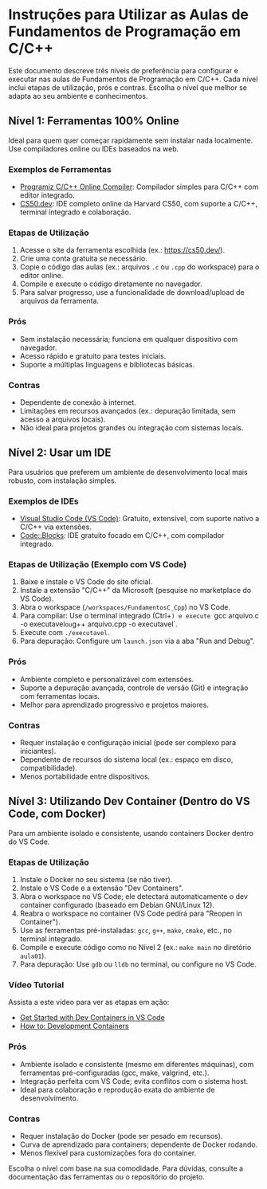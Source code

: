 # Instruções para Utilizar as Aulas de Fundamentos de Programação em C/C++

Este documento descreve três níveis de preferência para configurar e executar nas aulas de Fundamentos de Programação em C/C++. Cada nível inclui etapas de utilização, prós e contras. Escolha o nível que melhor se adapta ao seu ambiente e conhecimentos.

## Nível 1: Ferramentas 100% Online
Ideal para quem quer começar rapidamente sem instalar nada localmente. Use compiladores online ou IDEs baseados na web.

### Exemplos de Ferramentas
- [Programiz C/C++ Online Compiler](https://www.programiz.com/cpp-programming/online-compiler/): Compilador simples para C/C++ com editor integrado.
- [CS50.dev](https://cs50.dev/): IDE completo online da Harvard CS50, com suporte a C/C++, terminal integrado e colaboração.

### Etapas de Utilização
1. Acesse o site da ferramenta escolhida (ex.: https://cs50.dev/).
2. Crie uma conta gratuita se necessário.
3. Copie o código das aulas (ex.: arquivos `.c` ou `.cpp` do workspace) para o editor online.
4. Compile e execute o código diretamente no navegador.
5. Para salvar progresso, use a funcionalidade de download/upload de arquivos da ferramenta.

### Prós
- Sem instalação necessária; funciona em qualquer dispositivo com navegador.
- Acesso rápido e gratuito para testes iniciais.
- Suporte a múltiplas linguagens e bibliotecas básicas.

### Contras
- Dependente de conexão à internet.
- Limitações em recursos avançados (ex.: depuração limitada, sem acesso a arquivos locais).
- Não ideal para projetos grandes ou integração com sistemas locais.

## Nível 2: Usar um IDE
Para usuários que preferem um ambiente de desenvolvimento local mais robusto, com instalação simples.

### Exemplos de IDEs
- [Visual Studio Code (VS Code)](https://code.visualstudio.com/docs/languages/cpp): Gratuito, extensível, com suporte nativo a C/C++ via extensões.
- [Code::Blocks](https://www.codeblocks.org/): IDE gratuito focado em C/C++, com compilador integrado.

### Etapas de Utilização (Exemplo com VS Code)
1. Baixe e instale o VS Code do site oficial.
2. Instale a extensão "C/C++" da Microsoft (pesquise no marketplace do VS Code).
3. Abra o workspace (`/workspaces/FundamentosC_Cpp`) no VS Code.
4. Para compilar: Use o terminal integrado (Ctrl+`) e execute `gcc arquivo.c -o executavel` ou `g++ arquivo.cpp -o executavel`.
5. Execute com `./executavel`.
6. Para depuração: Configure um `launch.json` via a aba "Run and Debug".

### Prós
- Ambiente completo e personalizável com extensões.
- Suporte a depuração avançada, controle de versão (Git) e integração com ferramentas locais.
- Melhor para aprendizado progressivo e projetos maiores.

### Contras
- Requer instalação e configuração inicial (pode ser complexo para iniciantes).
- Dependente de recursos do sistema local (ex.: espaço em disco, compatibilidade).
- Menos portabilidade entre dispositivos.

## Nível 3: Utilizando Dev Container (Dentro do VS Code, com Docker)
Para um ambiente isolado e consistente, usando containers Docker dentro do VS Code.

### Etapas de Utilização
1. Instale o Docker no seu sistema (se não tiver).
2. Instale o VS Code e a extensão "Dev Containers".
3. Abra o workspace no VS Code; ele detectará automaticamente o dev container configurado (baseado em Debian GNU/Linux 12).
4. Reabra o workspace no container (VS Code pedirá para "Reopen in Container").
5. Use as ferramentas pré-instaladas: `gcc`, `g++`, `make`, `cmake`, etc., no terminal integrado.
6. Compile e execute código como no Nível 2 (ex.: `make main` no diretório `aula01`).
7. Para depuração: Use `gdb` ou `lldb` no terminal, ou configure no VS Code.

### Vídeo Tutorial
Assista a este vídeo para ver as etapas em ação:
- [Get Started with Dev Containers in VS Code](https://www.youtube.com/watch?v=b1RavPr_878)
- [How to: Development Containers](https://www.youtube.com/watch?v=-0QLIodwRlk)


### Prós
- Ambiente isolado e consistente (mesmo em diferentes máquinas), com ferramentas pré-configuradas (gcc, make, valgrind, etc.).
- Integração perfeita com VS Code; evita conflitos com o sistema host.
- Ideal para colaboração e reprodução exata do ambiente de desenvolvimento.

### Contras
- Requer instalação do Docker (pode ser pesado em recursos).
- Curva de aprendizado para containers; dependente de Docker rodando.
- Menos flexível para customizações fora do container.

Escolha o nível com base na sua comodidade. Para dúvidas, consulte a documentação das ferramentas ou o repositório do projeto.